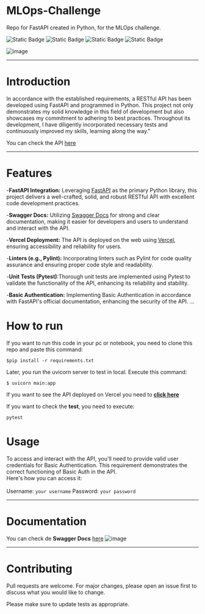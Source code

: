 <h1>MLOps-Challenge</h1> 

Repo for FastAPI created in Python, for the MLOps challenge.
<div style = {{display: 'flex', flexDirection: "row"}}> 
  
![Static Badge](https://img.shields.io/badge/python-3.11.4-green)
![Static Badge](https://img.shields.io/badge/fastapi-0.103.0-red)
![Static Badge](https://img.shields.io/badge/pytest-7.4.0-blue)
![Static Badge](https://img.shields.io/badge/uvicorn-0.23.2-yellow)


</div>

![image](https://github.com/vazqueztomas/MLOps-Challenge/assets/78186062/e67ad75f-6f0b-46ad-93dd-ee912bc692b8)

----
# Introduction
In accordance with the established requirements, a RESTful API has been developed using FastAPI and programmed in Python. This project not only demonstrates my solid knowledge in this field of development but also showcases my commitment to adhering to best practices. Throughout its development, I have diligently incorporated necessary tests and continuously improved my skills, learning along the way."

You can check the API <a href = 'https://ml-ops-challenge.vercel.app/'>here</a>

----
# Features

  -**FastAPI Integration:** Leveraging <a href = 'https://fastapi.tiangolo.com/'>FastAPI</a> as the primary Python library, this project delivers a well-crafted, solid, and robust RESTful API with excellent code development practices.

  -**Swagger Docs:** Utilizing <a href = 'https://swagger.io/' target='_blank'>Swagger Docs</a> for strong and clear documentation, making it easier for developers and users to understand and interact with the API.

  -**Vercel Deployment:** The API is deployed on the web using <a href = 'https://vercel.com/docs' target = '_blank'>Vercel</a>, ensuring accessibility and reliability for users.

  -**Linters (e.g., Pylint):** Incorporating linters such as Pylint for code quality assurance and ensuring proper code style and readability.

  -**Unit Tests (Pytest)**:Thorough unit tests are implemented using Pytest to validate the functionality of the API, enhancing its reliability and stability.

  -**Basic Authentication:** Implementing Basic Authentication in accordance with FastAPI's official documentation, enhancing the security of the API.
...
# How to run
If you want to run this code in your pc or notebook, you need to clone this repo and paste this command:

`$pip install -r requirements.txt`

Later, you run the uvicorn server to test in local. Execute this command:

`$ uvicorn main:app`

If you want to see the API deployed on Vercel you need to <a href = 'https://ml-ops-challenge.vercel.app/'>**click here**</a>

If you want to check the **test**, you need to execute:

`pytest`

# Usage

To access and interact with the API, you'll need to provide valid user credentials for Basic Authentication. 
This requirement demonstrates the correct functioning of Basic Auth in the API. <br>Here's how you can access it:<br></br>
Username: `your username`
Password: `your password`  

---

# Documentation
You can check de **Swagger Docs** <a href = 'https://ml-ops-challenge.vercel.app/docs' target = "_blank">here</a>
![image](https://github.com/vazqueztomas/MLOps-Challenge/assets/78186062/b47fa0bf-6ebb-4766-8635-5bb189c6acad)

---
# Contributing
Pull requests are welcome. For major changes, please open an issue first
to discuss what you would like to change.

Please make sure to update tests as appropriate.





